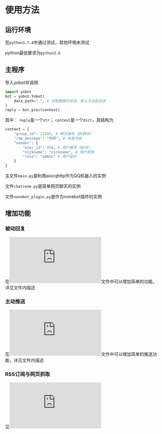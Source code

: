 # 使用方法

## 运行环境

在`python3.7.4`中通过测试，其他环境未测试

python最低要求为`python3.6`

## 主程序

导入yobot并调用

```python
import yobot
bot = yobot.Yobot(
    data_path=".", # 存放数据的目录，默认为当前目录
)
reply = bot.proc(context)
```

其中：
`reply`是一个`str`；
`context`是一个`dict`，其结构为

```python
context = {
    "group_id": 12345, # 聊天编号（QQ群号）
    "raw_message": "你好", # 消息内容
    "sender": {
        "user_id": 456, # 用户编号（QQ号）
        "nickname": "nickname", # 用户昵称
        "role": "admin" # 用户身份
    }
}
```

主文件`main.py`是利用aiocqhttp作为QQ机器人的实例

文件`chatroom.py`是简单网页聊天的实例

文件`nonebot_plugin.py`是作为nonebot插件的实例

## 增加功能

### 被动回复

在![custom.py](https://github.com/yuudi/yobot/tree/master/src/client/plugins/custom.py)文件中可以增加简单的功能，详见文件内描述

### 主动推送

在![custom_push.py](https://github.com/yuudi/yobot/tree/master/src/client/plugins/custom_push.py)文件中可以增加简单的推送功能，详见文件内描述

### RSS订阅与网页抓取

见![custom_push.py](https://github.com/yuudi/yobot/tree/master/src/client/plugins/spider/README.md)
